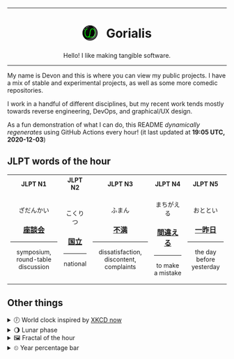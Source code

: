 ***

<h1 align="center">
<sub>
    <img src="readme/resources/avatar.png" height="36">
</sub>
&nbsp;
Gorialis
</h1>
<p align="center">
Hello! I like making tangible software.
</p>

***

My name is Devon and this is where you can view my public projects. I have a mix of stable and experimental projects, as well as some more comedic repositories.

I work in a handful of different disciplines, but my recent work tends mostly towards reverse engineering, DevOps, and graphical/UX design.

As a fun demonstration of what I can do, this README *dynamically regenerates* using GitHub Actions every hour! (it last updated at **19:05 UTC, 2020-12-03**)

<h2>JLPT words of the hour</h2>
<table>
    <tr>
        <th>JLPT N1</th>
        <th>JLPT N2</th>
        <th>JLPT N3</th>
        <th>JLPT N4</th>
        <th>JLPT N5</th>
    </tr>
    <tr>
        <td>
            <p align="center">ざだんかい</p>
            <h3 align="center"><b><a href="https://jisho.org/search/%E5%BA%A7%E8%AB%87%E4%BC%9A">座談会</a></b></h3>
            <hr>
            <p align="center">symposium,<wbr> round-table discussion</p>
        </td>
        <td>
            <p align="center">こくりつ</p>
            <h3 align="center"><b><a href="https://jisho.org/search/%E5%9B%BD%E7%AB%8B">国立</a></b></h3>
            <hr>
            <p align="center">national</p>
        </td>
        <td>
            <p align="center">ふまん</p>
            <h3 align="center"><b><a href="https://jisho.org/search/%E4%B8%8D%E6%BA%80">不満</a></b></h3>
            <hr>
            <p align="center">dissatisfaction,<wbr> discontent,<wbr> complaints</p>
        </td>
        <td>
            <p align="center">まちがえる</p>
            <h3 align="center"><b><a href="https://jisho.org/search/%E9%96%93%E9%81%95%E3%81%88%E3%82%8B">間違える</a></b></h3>
            <hr>
            <p align="center">to make a mistake</p>
        </td>
        <td>
            <p align="center">おととい</p>
            <h3 align="center"><b><a href="https://jisho.org/search/%E4%B8%80%E6%98%A8%E6%97%A5">一昨日</a></b></h3>
            <hr>
            <p align="center">the day before yesterday</p>
        </td>
    </tr>
</table>

<h2>Other things</h2>
<details>
<summary>🕖  World clock inspired by <a href="https://xkcd.com/now">XKCD now</a></summary>

> <img src="generated/now.png" width="512">

</details>
<details>
<summary>🌖 Lunar phase</summary>

The moon is approximately 65.19% through its phase (Waning Gibbous).

</details>
<details>
<summary>&#x1f5bc; Fractal of the hour</summary>

> <img src="generated/fractal.png" width="512">

</details>
<details>
<summary>&#x23f2; Year percentage bar</summary>
<pre><code>2020 [██████████████████▁▁] 92.29%</code></pre>
</details>
